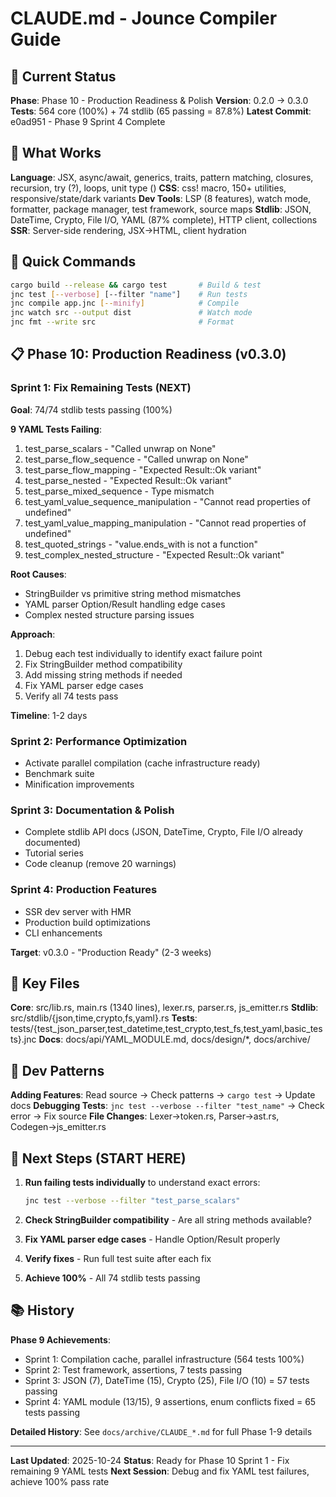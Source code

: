 # CLAUDE.md - Jounce Compiler Guide

## 📌 Current Status

**Phase**: Phase 10 - Production Readiness & Polish
**Version**: 0.2.0 → 0.3.0
**Tests**: 564 core (100%) + 74 stdlib (65 passing = 87.8%)
**Latest Commit**: e0ad951 - Phase 9 Sprint 4 Complete

## 🎯 What Works

**Language**: JSX, async/await, generics, traits, pattern matching, closures, recursion, try (?), loops, unit type ()
**CSS**: css! macro, 150+ utilities, responsive/state/dark variants
**Dev Tools**: LSP (8 features), watch mode, formatter, package manager, test framework, source maps
**Stdlib**: JSON, DateTime, Crypto, File I/O, YAML (87% complete), HTTP client, collections
**SSR**: Server-side rendering, JSX→HTML, client hydration

## 🚀 Quick Commands

```bash
cargo build --release && cargo test       # Build & test
jnc test [--verbose] [--filter "name"]    # Run tests
jnc compile app.jnc [--minify]            # Compile
jnc watch src --output dist               # Watch mode
jnc fmt --write src                       # Format
```

## 📋 Phase 10: Production Readiness (v0.3.0)

### Sprint 1: Fix Remaining Tests (NEXT)

**Goal**: 74/74 stdlib tests passing (100%)

**9 YAML Tests Failing**:
1. test_parse_scalars - "Called unwrap on None"
2. test_parse_flow_sequence - "Called unwrap on None"
3. test_parse_flow_mapping - "Expected Result::Ok variant"
4. test_parse_nested - "Expected Result::Ok variant"
5. test_parse_mixed_sequence - Type mismatch
6. test_yaml_value_sequence_manipulation - "Cannot read properties of undefined"
7. test_yaml_value_mapping_manipulation - "Cannot read properties of undefined"
8. test_quoted_strings - "value.ends_with is not a function"
9. test_complex_nested_structure - "Expected Result::Ok variant"

**Root Causes**:
- StringBuilder vs primitive string method mismatches
- YAML parser Option/Result handling edge cases
- Complex nested structure parsing issues

**Approach**:
1. Debug each test individually to identify exact failure point
2. Fix StringBuilder method compatibility
3. Add missing string methods if needed
4. Fix YAML parser edge cases
5. Verify all 74 tests pass

**Timeline**: 1-2 days

### Sprint 2: Performance Optimization

- Activate parallel compilation (cache infrastructure ready)
- Benchmark suite
- Minification improvements

### Sprint 3: Documentation & Polish

- Complete stdlib API docs (JSON, DateTime, Crypto, File I/O already documented)
- Tutorial series
- Code cleanup (remove 20 warnings)

### Sprint 4: Production Features

- SSR dev server with HMR
- Production build optimizations
- CLI enhancements

**Target**: v0.3.0 - "Production Ready" (2-3 weeks)

## 📂 Key Files

**Core**: src/lib.rs, main.rs (1340 lines), lexer.rs, parser.rs, js_emitter.rs
**Stdlib**: src/stdlib/{json,time,crypto,fs,yaml}.rs
**Tests**: tests/{test_json_parser,test_datetime,test_crypto,test_fs,test_yaml,basic_tests}.jnc
**Docs**: docs/api/YAML_MODULE.md, docs/design/*, docs/archive/

## 🔧 Dev Patterns

**Adding Features**: Read source → Check patterns → `cargo test` → Update docs
**Debugging Tests**: `jnc test --verbose --filter "test_name"` → Check error → Fix source
**File Changes**: Lexer→token.rs, Parser→ast.rs, Codegen→js_emitter.rs

## 🎯 Next Steps (START HERE)

1. **Run failing tests individually** to understand exact errors:
   ```bash
   jnc test --verbose --filter "test_parse_scalars"
   ```

2. **Check StringBuilder compatibility** - Are all string methods available?

3. **Fix YAML parser edge cases** - Handle Option/Result properly

4. **Verify fixes** - Run full test suite after each fix

5. **Achieve 100%** - All 74 stdlib tests passing

## 📚 History

**Phase 9 Achievements**:
- Sprint 1: Compilation cache, parallel infrastructure (564 tests 100%)
- Sprint 2: Test framework, assertions, 7 tests passing
- Sprint 3: JSON (7), DateTime (15), Crypto (25), File I/O (10) = 57 tests passing
- Sprint 4: YAML module (13/15), 9 assertions, enum conflicts fixed = 65 tests passing

**Detailed History**: See `docs/archive/CLAUDE_*.md` for full Phase 1-9 details

---

**Last Updated**: 2025-10-24
**Status**: Ready for Phase 10 Sprint 1 - Fix remaining 9 YAML tests
**Next Session**: Debug and fix YAML test failures, achieve 100% pass rate
